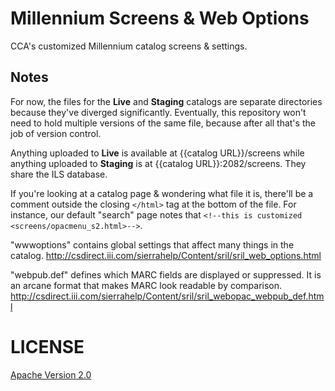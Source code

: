 # Millennium Screens & Web Options

CCA's customized Millennium catalog screens & settings.

## Notes

For now, the files for the **Live** and **Staging** catalogs are separate directories because they've diverged significantly. Eventually, this repository won't need to hold multiple versions of the same file, because after all that's the job of version control.

Anything uploaded to **Live** is available at {{catalog URL}}/screens while anything uploaded to **Staging** is at {{catalog URL}}:2082/screens. They share the ILS database.

If you're looking at a catalog page & wondering what file it is, there'll be a comment outside the closing `</html>` tag at the bottom of the file. For instance, our default "search" page notes that `<!--this is customized <screens/opacmenu_s2.html>-->`.

"wwwoptions" contains global settings that affect many things in the catalog.
http://csdirect.iii.com/sierrahelp/Content/sril/sril_web_options.html

"webpub.def" defines which MARC fields are displayed or suppressed. It is an arcane format that makes MARC look readable by comparison.
http://csdirect.iii.com/sierrahelp/Content/sril/sril_webopac_webpub_def.html

# LICENSE

[Apache Version 2.0](http://www.apache.org/licenses/LICENSE-2.0)
